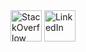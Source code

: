 

<div>
<a href="https://www.linkedin.com/in/anbarquer/"><img src="https://uxwing.com/wp-content/themes/uxwing/download/10-brands-and-social-media/stackoverflow-color.png" alt="StackOverflow" width="50" height="50"></a>
<a href="https://stackoverflow.com/users/7052555/anbarquer"><img src="https://cmsantillana.org/wp-content/uploads/2020/06/c59b2807ea44f0d70f41ca73c61d281d-icono-de-linkedin-logo.png" alt="LinkedIn" width="50" height="50"></a>
</div>



